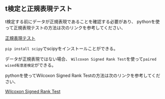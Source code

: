 ## t検定と正規表現テスト

t検定する前にデータが正規表現であることを確認する必要があり、
pythonを使って正規表現テストの方法は次のリンクを参考してください、

[正規表現テスト](https://docs.scipy.org/doc/scipy/reference/generated/scipy.stats.normaltest.html)

`pip install scipy`でscipyをインストールことができる。

データが正規表現ではない場合、
`Wilcoxon Signed Rank Test`を使って`paired wised有意差検定`ができる。

pythonを使ってWilcoxon Signed Rank Testの方法は次のリンクを参考してください、

[Wilcoxon Signed Rank Test](https://docs.scipy.org/doc/scipy/reference/generated/scipy.stats.wilcoxon.html)


